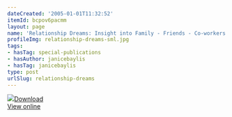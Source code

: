 ```yaml
---
dateCreated: '2005-01-01T11:32:52'
itemId: bcpov6pacmm
layout: page
name: 'Relationship Dreams: Insight into Family - Friends - Co-workers'
profileImg: relationship-dreams-sml.jpg
tags:
- hasTag: special-publications
- hasAuthor: janicebaylis
- hasTag: janicebaylis
type: post
urlSlug: relationship-dreams
---
```

<img class="card-journal-img" src="../images/relationship-dreams-rect.jpg"/><a href="../files/pdfs/Volume_publications/publications.relationship-dreams.pdf" download="">Download</a><br><a href="../files/pdfs/Volume_publications/publications.relationship-dreams.pdf">View online</a>